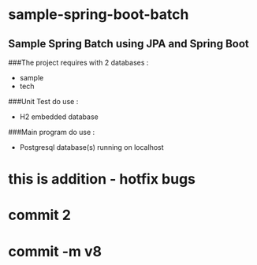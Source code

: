 # sample-spring-boot-batch

## Sample Spring Batch using JPA and Spring Boot

###The project requires with 2 databases :
- sample
- tech

###Unit Test do use :
- H2 embedded database

###Main program do use :
- Postgresql database(s) running on localhost


# this is addition - hotfix bugs

# commit 2


# commit -m v8

